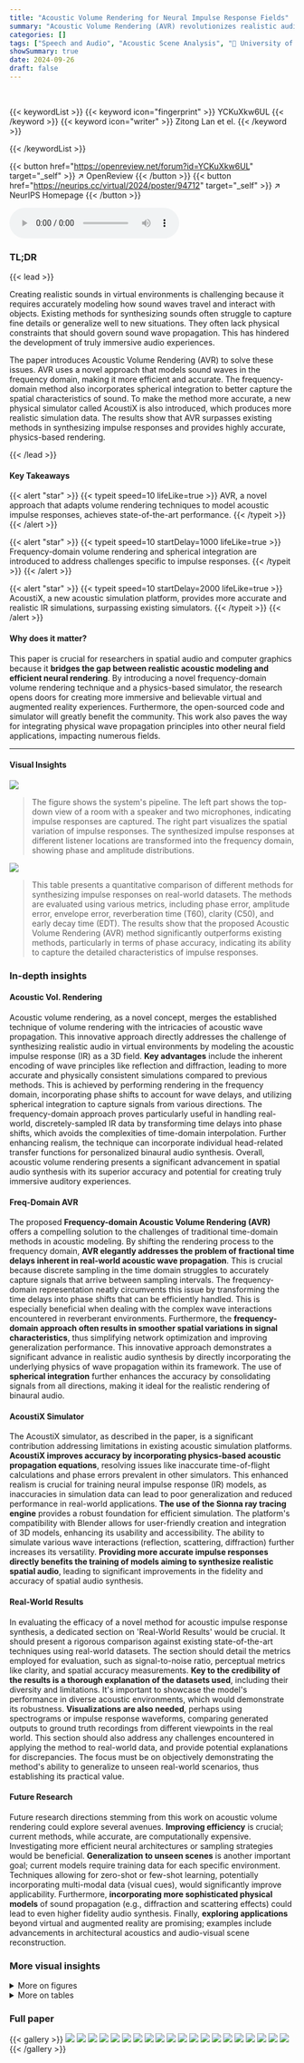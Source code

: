 ```yaml
---
title: "Acoustic Volume Rendering for Neural Impulse Response Fields"
summary: "Acoustic Volume Rendering (AVR) revolutionizes realistic audio synthesis by adapting volume rendering to model acoustic impulse responses, achieving state-of-the-art performance in novel pose synthesi..."
categories: []
tags: ["Speech and Audio", "Acoustic Scene Analysis", "🏢 University of Pennsylvania",]
showSummary: true
date: 2024-09-26
draft: false
---
```


<br>

{{< keywordList >}}
{{< keyword icon="fingerprint" >}} YCKuXkw6UL {{< /keyword >}}
{{< keyword icon="writer" >}} Zitong Lan et el. {{< /keyword >}}
 
{{< /keywordList >}}

{{< button href="https://openreview.net/forum?id=YCKuXkw6UL" target="_self" >}}
↗ OpenReview
{{< /button >}}
{{< button href="https://neurips.cc/virtual/2024/poster/94712" target="_self" >}}
↗ NeurIPS Homepage
{{< /button >}}


<audio controls>
    <source src="https://ai-paper-reviewer.com/YCKuXkw6UL/podcast.wav" type="audio/wav">
    Your browser does not support the audio element.
</audio>


### TL;DR


{{< lead >}}

Creating realistic sounds in virtual environments is challenging because it requires accurately modeling how sound waves travel and interact with objects.  Existing methods for synthesizing sounds often struggle to capture fine details or generalize well to new situations. They often lack physical constraints that should govern sound wave propagation. This has hindered the development of truly immersive audio experiences.

The paper introduces Acoustic Volume Rendering (AVR) to solve these issues. AVR uses a novel approach that models sound waves in the frequency domain, making it more efficient and accurate. The frequency-domain method also incorporates spherical integration to better capture the spatial characteristics of sound. To make the method more accurate, a new physical simulator called AcoustiX is also introduced, which produces more realistic simulation data. The results show that AVR surpasses existing methods in synthesizing impulse responses and provides highly accurate, physics-based rendering.

{{< /lead >}}


#### Key Takeaways

{{< alert "star" >}}
{{< typeit speed=10 lifeLike=true >}} AVR, a novel approach that adapts volume rendering techniques to model acoustic impulse responses, achieves state-of-the-art performance. {{< /typeit >}}
{{< /alert >}}

{{< alert "star" >}}
{{< typeit speed=10 startDelay=1000 lifeLike=true >}} Frequency-domain volume rendering and spherical integration are introduced to address challenges specific to impulse responses. {{< /typeit >}}
{{< /alert >}}

{{< alert "star" >}}
{{< typeit speed=10 startDelay=2000 lifeLike=true >}} AcoustiX, a new acoustic simulation platform, provides more accurate and realistic IR simulations, surpassing existing simulators. {{< /typeit >}}
{{< /alert >}}

#### Why does it matter?
This paper is crucial for researchers in spatial audio and computer graphics because it **bridges the gap between realistic acoustic modeling and efficient neural rendering**. By introducing a novel frequency-domain volume rendering technique and a physics-based simulator, the research opens doors for creating more immersive and believable virtual and augmented reality experiences.  Furthermore, the open-sourced code and simulator will greatly benefit the community. This work also paves the way for integrating physical wave propagation principles into other neural field applications, impacting numerous fields.

------
#### Visual Insights



![](https://ai-paper-reviewer.com/YCKuXkw6UL/figures_1_1.jpg)

> The figure shows the system's pipeline. The left part shows the top-down view of a room with a speaker and two microphones, indicating impulse responses are captured. The right part visualizes the spatial variation of impulse responses. The synthesized impulse responses at different listener locations are transformed into the frequency domain, showing phase and amplitude distributions.





![](https://ai-paper-reviewer.com/YCKuXkw6UL/tables_6_1.jpg)

> This table presents a quantitative comparison of different methods for synthesizing impulse responses on real-world datasets.  The methods are evaluated using various metrics, including phase error, amplitude error, envelope error, reverberation time (T60), clarity (C50), and early decay time (EDT).  The results show that the proposed Acoustic Volume Rendering (AVR) method significantly outperforms existing methods, particularly in terms of phase accuracy, indicating its ability to capture the detailed characteristics of impulse responses.





### In-depth insights


#### Acoustic Vol. Rendering
Acoustic volume rendering, as a novel concept, merges the established technique of volume rendering with the intricacies of acoustic wave propagation.  This innovative approach directly addresses the challenge of synthesizing realistic audio in virtual environments by modeling the acoustic impulse response (IR) as a 3D field. **Key advantages** include the inherent encoding of wave principles like reflection and diffraction, leading to more accurate and physically consistent simulations compared to previous methods.  This is achieved by performing rendering in the frequency domain, incorporating phase shifts to account for wave delays, and utilizing spherical integration to capture signals from various directions.  The frequency-domain approach proves particularly useful in handling real-world, discretely-sampled IR data by transforming time delays into phase shifts, which avoids the complexities of time-domain interpolation.  Further enhancing realism, the technique can incorporate individual head-related transfer functions for personalized binaural audio synthesis. Overall, acoustic volume rendering presents a significant advancement in spatial audio synthesis with its superior accuracy and potential for creating truly immersive auditory experiences.

#### Freq-Domain AVR
The proposed **Frequency-domain Acoustic Volume Rendering (AVR)** offers a compelling solution to the challenges of traditional time-domain methods in acoustic modeling.  By shifting the rendering process to the frequency domain, **AVR elegantly addresses the problem of fractional time delays inherent in real-world acoustic wave propagation**. This is crucial because discrete sampling in the time domain struggles to accurately capture signals that arrive between sampling intervals. The frequency-domain representation neatly circumvents this issue by transforming the time delays into phase shifts that can be efficiently handled. This is especially beneficial when dealing with the complex wave interactions encountered in reverberant environments. Furthermore, the **frequency-domain approach often results in smoother spatial variations in signal characteristics**, thus simplifying network optimization and improving generalization performance.  This innovative approach demonstrates a significant advance in realistic audio synthesis by directly incorporating the underlying physics of wave propagation within its framework. The use of **spherical integration** further enhances the accuracy by consolidating signals from all directions, making it ideal for the realistic rendering of binaural audio.

#### AcoustiX Simulator
The AcoustiX simulator, as described in the paper, is a significant contribution addressing limitations in existing acoustic simulation platforms.  **AcoustiX improves accuracy by incorporating physics-based acoustic propagation equations**, resolving issues like inaccurate time-of-flight calculations and phase errors prevalent in other simulators. This enhanced realism is crucial for training neural impulse response (IR) models, as inaccuracies in simulation data can lead to poor generalization and reduced performance in real-world applications.  **The use of the Sionna ray tracing engine** provides a robust foundation for efficient simulation.  The platform's compatibility with Blender allows for user-friendly creation and integration of 3D models, enhancing its usability and accessibility. The ability to simulate various wave interactions (reflection, scattering, diffraction) further increases its versatility.  **Providing more accurate impulse responses directly benefits the training of models aiming to synthesize realistic spatial audio**, leading to significant improvements in the fidelity and accuracy of spatial audio synthesis.

#### Real-World Results
In evaluating the efficacy of a novel method for acoustic impulse response synthesis, a dedicated section on 'Real-World Results' would be crucial.  It should present a rigorous comparison against existing state-of-the-art techniques using real-world datasets. The section should detail the metrics employed for evaluation, such as signal-to-noise ratio, perceptual metrics like clarity, and spatial accuracy measurements.  **Key to the credibility of the results is a thorough explanation of the datasets used**, including their diversity and limitations. It's important to showcase the model's performance in diverse acoustic environments, which would demonstrate its robustness. **Visualizations are also needed**, perhaps using spectrograms or impulse response waveforms, comparing generated outputs to ground truth recordings from different viewpoints in the real world. This section should also address any challenges encountered in applying the method to real-world data, and provide potential explanations for discrepancies.  The focus must be on objectively demonstrating the method's ability to generalize to unseen real-world scenarios, thus establishing its practical value.

#### Future Research
Future research directions stemming from this work on acoustic volume rendering could explore several avenues. **Improving efficiency** is crucial; current methods, while accurate, are computationally expensive.  Investigating more efficient neural architectures or sampling strategies would be beneficial.  **Generalization to unseen scenes** is another important goal; current models require training data for each specific environment.  Techniques allowing for zero-shot or few-shot learning, potentially incorporating multi-modal data (visual cues), would significantly improve applicability.  Furthermore, **incorporating more sophisticated physical models** of sound propagation (e.g., diffraction and scattering effects) could lead to even higher fidelity audio synthesis.  Finally, **exploring applications** beyond virtual and augmented reality are promising; examples include advancements in architectural acoustics and audio-visual scene reconstruction.


### More visual insights

<details>
<summary>More on figures
</summary>


![](https://ai-paper-reviewer.com/YCKuXkw6UL/figures_1_2.jpg)

> This figure compares the accuracy of time-of-flight estimations between SoundSpaces 2.0 and the proposed AcoustiX simulator.  It plots simulated time-of-flight against the ground truth time-of-flight for varying emitter-listener distances.  The results show that SoundSpaces 2.0 has significant errors, especially at shorter distances, whereas AcoustiX provides far more accurate estimations, demonstrating its improved simulation capabilities.


![](https://ai-paper-reviewer.com/YCKuXkw6UL/figures_4_1.jpg)

> This figure illustrates the pipeline of the proposed Acoustic Volume Rendering (AVR) method. It shows how the method works step by step, starting from sampling points along a ray from the microphone to obtaining the final rendered impulse response. The key steps include querying a neural network to get signals and density, applying time delay to account for wave propagation, performing acoustic volume rendering for each ray, and integrating signals from all directions using a gain pattern to get the final impulse response. The figure provides a clear visualization of the entire process, making it easier to understand the core idea of the AVR method.


![](https://ai-paper-reviewer.com/YCKuXkw6UL/figures_6_1.jpg)

> This figure compares the spatial distribution of signals (both amplitude and phase) generated by different methods against the ground truth. The comparison is done across three different datasets: MeshRIR and two simulated environments. The visualization shows that the proposed method (AVR) accurately captures the signal distribution, unlike existing methods (NAF and INRAS) that fail to capture the detailed characteristics.


![](https://ai-paper-reviewer.com/YCKuXkw6UL/figures_7_1.jpg)

> The figure shows the model's ability to synthesize impulse responses at novel listener positions based on observations from a speaker.  The left panel depicts the general process, where observations from different positions are used to construct an impulse response field. The right panel shows a visualization of the spatial variation of impulse responses, which is visualized in the frequency domain to highlight phase and amplitude at specific wavelengths. The visualization helps demonstrate how the proposed method can accurately capture spatial variation of impulse responses. 


![](https://ai-paper-reviewer.com/YCKuXkw6UL/figures_7_2.jpg)

> This figure compares the spatial distribution of signals from different methods (NAF, INRAS, AVR, and Ground Truth) on the MeshRIR dataset and two simulated environments.  It visualizes the amplitude and phase of the impulse responses across different spatial locations. The comparison highlights that AVR accurately captures the detailed signal characteristics, unlike NAF and INRAS which struggle to represent the spatial signal variations properly. This demonstrates the superior performance of AVR in modeling the complex spatial variations of impulse responses.


![](https://ai-paper-reviewer.com/YCKuXkw6UL/figures_15_1.jpg)

> This figure illustrates the Acoustic Volume Rendering pipeline proposed by the authors. It depicts the process of generating acoustic impulse responses by sampling points along rays, applying time delays for wave propagation, performing volume rendering, and integrating signals from all directions using spherical integration.


![](https://ai-paper-reviewer.com/YCKuXkw6UL/figures_15_2.jpg)

> This figure compares the spatial distribution of acoustic signals generated by different methods (NAF, INRAS, AV-NeRF, and the proposed method) with ground truth on MeshRIR and simulated environments. It visualizes both amplitude and phase distributions in the frequency domain, highlighting the superior accuracy and detail of the proposed method in capturing the complex spatial variations of acoustic signals.


![](https://ai-paper-reviewer.com/YCKuXkw6UL/figures_16_1.jpg)

> This figure shows an example of a simulated impulse response generated by AcoustiX, the acoustic simulation platform developed by the authors.  The waveform depicts the time-varying signal received at a listener's position, showcasing the complex interactions of sound with the environment (reflections, scattering, diffraction). The initial, strong peak represents the direct sound arrival from the source, while the subsequent oscillations and decay illustrate the effects of environmental reflections and reverberation.  The figure highlights the ability of AcoustiX to generate realistic and detailed impulse responses.


</details>




<details>
<summary>More on tables
</summary>


![](https://ai-paper-reviewer.com/YCKuXkw6UL/tables_8_1.jpg)
> This table presents a quantitative comparison of the proposed Acoustic Volume Rendering (AVR) method against several baseline methods on real-world datasets.  The evaluation metrics assess various aspects of impulse response synthesis accuracy, including phase and amplitude errors, envelope error, reverberation time, clarity, and early decay time. The results demonstrate AVR's significant performance advantage over existing techniques, particularly in accurately capturing the phase information of the impulse responses.

![](https://ai-paper-reviewer.com/YCKuXkw6UL/tables_8_2.jpg)
> This table presents a quantitative comparison of different methods for synthesizing impulse responses on real-world datasets.  The methods are evaluated using several metrics, including phase error, amplitude error, envelope error, reverberation time (T60), clarity (C50), and early decay time (EDT). The results show that the proposed Acoustic Volume Rendering (AVR) method significantly outperforms existing methods across all metrics.  The exceptionally high phase error of other methods indicates their failure to accurately model phase information in the synthesized impulse responses.

![](https://ai-paper-reviewer.com/YCKuXkw6UL/tables_9_1.jpg)
> This table presents a quantitative comparison of different methods for synthesizing impulse responses on real-world datasets.  The methods are evaluated using several metrics, including phase and amplitude errors, envelope error, reverberation time (T60), clarity (C50), and early decay time (EDT).  The results show that the proposed Acoustic Volume Rendering (AVR) method significantly outperforms existing state-of-the-art methods, particularly in terms of phase accuracy. The high random phase error (1.62) for other methods indicates a failure to learn valid phase information, highlighting the unique capability of AVR.

![](https://ai-paper-reviewer.com/YCKuXkw6UL/tables_15_1.jpg)
> This table presents a quantitative comparison of different methods for synthesizing impulse responses on real-world datasets.  The methods are evaluated using several metrics, including phase error, amplitude error, envelope error, reverberation time (T60), clarity (C50), and early decay time (EDT).  Lower values indicate better performance. The results demonstrate that Acoustic Volume Rendering (AVR) significantly outperforms existing state-of-the-art methods, particularly in terms of phase accuracy.

</details>




### Full paper

{{< gallery >}}
<img src="https://ai-paper-reviewer.com/YCKuXkw6UL/1.png" class="grid-w50 md:grid-w33 xl:grid-w25" />
<img src="https://ai-paper-reviewer.com/YCKuXkw6UL/2.png" class="grid-w50 md:grid-w33 xl:grid-w25" />
<img src="https://ai-paper-reviewer.com/YCKuXkw6UL/3.png" class="grid-w50 md:grid-w33 xl:grid-w25" />
<img src="https://ai-paper-reviewer.com/YCKuXkw6UL/4.png" class="grid-w50 md:grid-w33 xl:grid-w25" />
<img src="https://ai-paper-reviewer.com/YCKuXkw6UL/5.png" class="grid-w50 md:grid-w33 xl:grid-w25" />
<img src="https://ai-paper-reviewer.com/YCKuXkw6UL/6.png" class="grid-w50 md:grid-w33 xl:grid-w25" />
<img src="https://ai-paper-reviewer.com/YCKuXkw6UL/7.png" class="grid-w50 md:grid-w33 xl:grid-w25" />
<img src="https://ai-paper-reviewer.com/YCKuXkw6UL/8.png" class="grid-w50 md:grid-w33 xl:grid-w25" />
<img src="https://ai-paper-reviewer.com/YCKuXkw6UL/9.png" class="grid-w50 md:grid-w33 xl:grid-w25" />
<img src="https://ai-paper-reviewer.com/YCKuXkw6UL/10.png" class="grid-w50 md:grid-w33 xl:grid-w25" />
<img src="https://ai-paper-reviewer.com/YCKuXkw6UL/11.png" class="grid-w50 md:grid-w33 xl:grid-w25" />
<img src="https://ai-paper-reviewer.com/YCKuXkw6UL/12.png" class="grid-w50 md:grid-w33 xl:grid-w25" />
<img src="https://ai-paper-reviewer.com/YCKuXkw6UL/13.png" class="grid-w50 md:grid-w33 xl:grid-w25" />
<img src="https://ai-paper-reviewer.com/YCKuXkw6UL/14.png" class="grid-w50 md:grid-w33 xl:grid-w25" />
<img src="https://ai-paper-reviewer.com/YCKuXkw6UL/15.png" class="grid-w50 md:grid-w33 xl:grid-w25" />
<img src="https://ai-paper-reviewer.com/YCKuXkw6UL/16.png" class="grid-w50 md:grid-w33 xl:grid-w25" />
<img src="https://ai-paper-reviewer.com/YCKuXkw6UL/17.png" class="grid-w50 md:grid-w33 xl:grid-w25" />
<img src="https://ai-paper-reviewer.com/YCKuXkw6UL/18.png" class="grid-w50 md:grid-w33 xl:grid-w25" />
<img src="https://ai-paper-reviewer.com/YCKuXkw6UL/19.png" class="grid-w50 md:grid-w33 xl:grid-w25" />
<img src="https://ai-paper-reviewer.com/YCKuXkw6UL/20.png" class="grid-w50 md:grid-w33 xl:grid-w25" />
{{< /gallery >}}